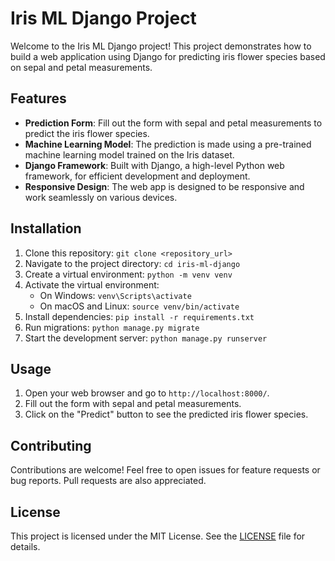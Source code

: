 # Iris ML Django Project

Welcome to the Iris ML Django project! This project demonstrates how to build a web application using Django for predicting iris flower species based on sepal and petal measurements.

## Features

- **Prediction Form**: Fill out the form with sepal and petal measurements to predict the iris flower species.
- **Machine Learning Model**: The prediction is made using a pre-trained machine learning model trained on the Iris dataset.
- **Django Framework**: Built with Django, a high-level Python web framework, for efficient development and deployment.
- **Responsive Design**: The web app is designed to be responsive and work seamlessly on various devices.

## Installation

1. Clone this repository: `git clone <repository_url>`
2. Navigate to the project directory: `cd iris-ml-django`
3. Create a virtual environment: `python -m venv venv`
4. Activate the virtual environment:
   - On Windows: `venv\Scripts\activate`
   - On macOS and Linux: `source venv/bin/activate`
5. Install dependencies: `pip install -r requirements.txt`
6. Run migrations: `python manage.py migrate`
7. Start the development server: `python manage.py runserver`

## Usage

1. Open your web browser and go to `http://localhost:8000/`.
2. Fill out the form with sepal and petal measurements.
3. Click on the "Predict" button to see the predicted iris flower species.

## Contributing

Contributions are welcome! Feel free to open issues for feature requests or bug reports. Pull requests are also appreciated.

## License

This project is licensed under the MIT License. See the [LICENSE](LICENSE) file for details.
